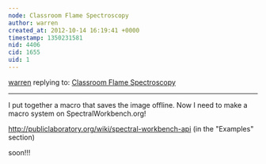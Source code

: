 ```yaml
---
node: Classroom Flame Spectroscopy
author: warren
created_at: 2012-10-14 16:19:41 +0000
timestamp: 1350231581
nid: 4406
cid: 1655
uid: 1
---
```




[warren](../profile/warren) replying to: [Classroom Flame Spectroscopy](../notes/straylight/10-14-2012/classroom-flame-spectroscopy)

----
I put together a macro that saves the image offline. Now I need to make a macro system on SpectralWorkbench.org!

http://publiclaboratory.org/wiki/spectral-workbench-api (in the "Examples" section)

soon!!!